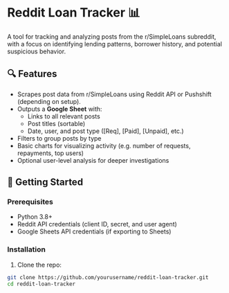 # Reddit Loan Tracker 📊

A tool for tracking and analyzing posts from the r/SimpleLoans subreddit, with a focus on identifying lending patterns, borrower history, and potential suspicious behavior.

## 🔍 Features

- Scrapes post data from r/SimpleLoans using Reddit API or Pushshift (depending on setup).
- Outputs a **Google Sheet** with:
  - Links to all relevant posts
  - Post titles (sortable)
  - Date, user, and post type ([Req], [Paid], [Unpaid], etc.)
- Filters to group posts by type
- Basic charts for visualizing activity (e.g. number of requests, repayments, top users)
- Optional user-level analysis for deeper investigations

## 🚀 Getting Started

### Prerequisites

- Python 3.8+
- Reddit API credentials (client ID, secret, and user agent)
- Google Sheets API credentials (if exporting to Sheets)

### Installation

1. Clone the repo:
```bash
git clone https://github.com/yourusername/reddit-loan-tracker.git
cd reddit-loan-tracker
